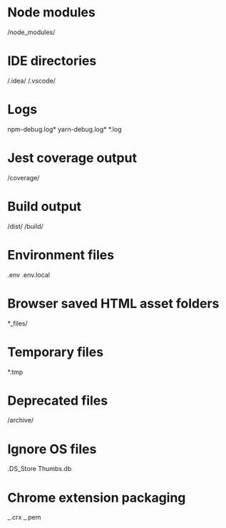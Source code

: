 # Node modules

/node_modules/

# IDE directories

/.idea/
/.vscode/

# Logs

npm-debug.log*
yarn-debug.log*
\*.log

# Jest coverage output

/coverage/

# Build output

/dist/
/build/

# Environment files

.env
.env.local

# Browser saved HTML asset folders

\*\_files/

# Temporary files

\*.tmp

# Deprecated files

/archive/

# Ignore OS files

.DS_Store
Thumbs.db

# Chrome extension packaging

_.crx
_.pem
